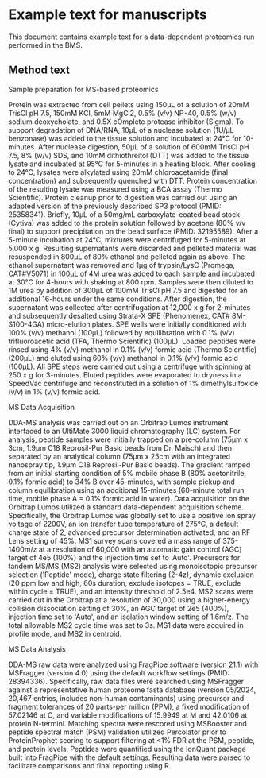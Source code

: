 # Example text for manuscripts <!-- omit in toc -->

This document contains example text for a data-dependent proteomics run performed in the BMS. 

## Method text

Sample preparation for MS-based proteomics

Protein was extracted from cell pellets using 150μL of a solution of 20mM TrisCl pH 7.5, 150mM KCl, 5mM MgCl2, 0.5% (v/v) NP⁃40, 0.5% (w/v) sodium deoxycholate, and 0.5X cOmplete protease inhibitor (Sigma). To support degradation of DNA/RNA, 10μL of a nuclease solution (1U/μL benzonase) was added to the tissue solution and incubated at 24°C for 10-minutes. After nuclease digestion, 50μL of a solution of 600mM TrisCl pH 7.5, 8% (w/v) SDS, and 10mM dithiothreitol (DTT) was added to the tissue lysate and incubated at 95°C for 5-minutes in a heating block. After cooling to 24°C, lysates were alkylated using 20mM chloroacetamide (final concentration) and subsequently quenched with DTT. Protein concentration of the resulting lysate was measured using a BCA assay (Thermo Scientific). Protein cleanup prior to digestion was carried out using an adapted version of the previously described SP3 protocol (PMID: 25358341). Briefly, 10μL of a 50mg/mL carboxylate-coated bead stock (Cytiva) was added to the protein solution followed by acetone (80% v/v final) to support precipitation on the bead surface (PMID: 32195589). After a 5-minute incubation at 24°C, mixtures were centrifuged for 5-minutes at 5,000 x g. Resulting supernatants were discarded and pelleted material was resuspended in 800μL of 80% ethanol and pelleted again as above. The ethanol supernatant was removed and 1μg of trypsin/LysC (Promega, CAT#V5071) in 100μL of 4M urea was added to each sample and incubated at 30°C for 4-hours with shaking at 800 rpm. Samples were then diluted to 1M urea by addition of 300μL of 100mM TrisCl pH 7.5 and digested for an additional 16-hours under the same conditions. After digestion, the supernatant was collected after centrifugation at 12,000 x g for 2-minutes and subsequently desalted using Strata-X SPE (Phenomenex, CAT# 8M-S100-4GA) micro-elution plates. SPE wells were initially conditioned with 100% (v/v) methanol (100μL) followed by equilibration with 0.1% (v/v) trifluoroacetic acid (TFA, Thermo Scientific) (100μL). Loaded peptides were rinsed using 4% (v/v) methanol in 0.1% (v/v) formic acid (Thermo Scientific) (200μL) and eluted using 60% (v/v) methanol in 0.1% (v/v) formic acid (100μL). All SPE steps were carried out using a centrifuge with spinning at 250 x g for 3-minutes. Eluted peptides were evaporated to dryness in a SpeedVac centrifuge and reconstituted in a solution of 1% dimethylsulfoxide (v/v) in 1% (v/v) formic acid.  

MS Data Acquisition

DDA-MS analysis was carried out on an Orbitrap Lumos instrument interfaced to an UltiMate 3000 liquid chromatography (LC) system. For analysis, peptide samples were initially trapped on a pre-column (75µm x 3cm, 1.9µm C18 Reprosil-Pur Basic beads from Dr. Maisch) and then separated by an analytical column (75µm x 25cm with an integrated nanospray tip, 1.9µm C18 Reprosil-Pur Basic beads). The gradient ramped from an initial starting condition of 5% mobile phase B (80% acetonitrile, 0.1% formic acid) to 34% B over 45-minutes, with sample pickup and column equilibration using an additional 15-minutes (60-minute total run time, mobile phase A = 0.1% formic acid in water). Data acquisition on the Orbitrap Lumos utilized a standard data-dependent acquisition scheme. Specifically, the Orbitrap Lumos was globally set to use a positive ion spray voltage of 2200V, an ion transfer tube temperature of 275°C, a default charge state of 2, advanced precursor determination activated, and an RF Lens setting of 45%. MS1 survey scans covered a mass range of 375-1400m/z at a resolution of 60,000 with an automatic gain control (AGC) target of 4e5 (100%) and the injection time set to 'Auto'. Precursors for tandem MS/MS (MS2) analysis were selected using monoisotopic precursor selection ('Peptide' mode), charge state filtering (2-4z), dynamic exclusion (20 ppm low and high, 60s duration, exclude isotopes = TRUE, exclude within cycle = TRUE), and an intensity threshold of 2.5e4. MS2 scans were carried out in the Orbitrap at a resolution of 30,000 using a higher-energy collision dissociation setting of 30%, an AGC target of 2e5 (400%), injection time set to 'Auto', and an isolation window setting of 1.6m/z. The total allowable MS2 cycle time was set to 3s. MS1 data were acquired in profile mode, and MS2 in centroid.

MS Data Analysis

DDA-MS raw data were analyzed using FragPipe software (version 21.1) with MSFragger (version 4.0) using the default workflow settings (PMID: 28394336). Specifically, raw data files were searched using MSFragger against a representative human proteome fasta database (version 05/2024, 20,467 entries, includes non-human contaminants) using precursor and fragment tolerances of 20 parts-per million (PPM), a fixed modification of 57.02146 at C, and variable modifications of 15.9949 at M and 42.0106 at protein N-termini. Matching spectra were rescored using MSBooster and peptide spectral match (PSM) validation utilized Percolator prior to ProteinProphet scoring to support filtering at <1% FDR at the PSM, peptide, and protein levels. Peptides were quantified using the IonQuant package built into FragPipe with the default settings. Resulting data were parsed to facilitate comparisons and final reporting using R.  


